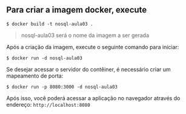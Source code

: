 ## Para criar a imagem docker, execute

```shell
$ docker build -t nosql-aula03 .
```
> nosql-aula03 será o nome da imagem a ser gerada

Após a criação da imagem, execute o seguinte comando para iniciar:

```shell
$ docker run -d nosql-aula03
```

Se desejar acessar o servidor do contêiner, é necessário criar um mapeamento de porta:

```shell
$ docker run -p 8080:3000 -d nosql-aula03
```

Após isso, você poderá acessar a aplicação no navegador através do endereço: ```http://localhost:8080```






